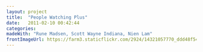 ```yaml
---
layout: project
title:  "People Watching Plus"
date:   2011-02-10 00:42:44
categories: 
madeWith: "Rune Madsen, Scott Wayne Indiana, Nien Lam"
frontImageUrl: https://farm3.staticflickr.com/2924/14321057770_ddd48f542a_o.png
---
```

